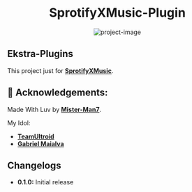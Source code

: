 <h1 align="center" id="title">SprotifyXMusic-Plugin</h1>

<p align="center"><img src="https://socialify.git.ci/Mister-Man7/ekstra-plugin/image?description=1&amp;font=KoHo&amp;forks=1&amp;issues=1&amp;language=1&amp;name=1&amp;owner=1&amp;pattern=Solid&amp;pulls=1&amp;stargazers=1&amp;theme=Auto" alt="project-image"></p>

## **Ekstra-Plugins**
This project just for **[SprotifyXMusic](https://github.com/Mister-Man7/SprotifyXMusic)**.

<h2>🍰 Acknowledgements:</h2>

Made With Luv by **[Mister-Man7](https://github.com/Mister-Man7)**.

My Idol:
- **[TeamUltroid](https://github.com/TeamUltroid/Ultroid)**
- **[Gabriel Maialva](https://github.com/gabrielmaialva33)**

## **Changelogs**
- **0.1.0:** Initial release
